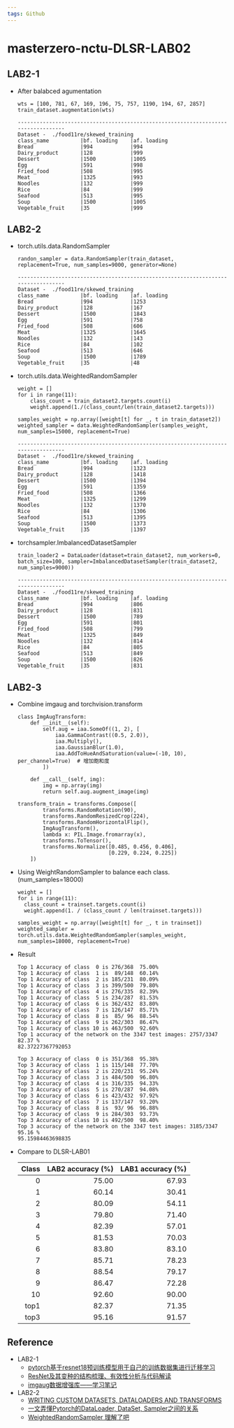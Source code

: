 ```yaml
---
tags: Github
---
```


masterzero-nctu-DLSR-LAB02
===
## LAB2-1
- After balabced agumentation
    ```python=
    wts = [100, 781, 67, 169, 196, 75, 757, 1190, 194, 67, 2857]
    train_dataset.augmentation(wts)
    ```
    ```
    ----------------------------------------------------------------------------------
    Dataset -  ./food11re/skewed_training
    class_name          |bf. loading    |af. loading    
    Bread               |994            |994            
    Dairy_product       |128            |999            
    Dessert             |1500           |1005           
    Egg                 |591            |998            
    Fried_food          |508            |995            
    Meat                |1325           |993            
    Noodles             |132            |999            
    Rice                |84             |999            
    Seafood             |513            |995            
    Soup                |1500           |1005           
    Vegetable_fruit     |35             |999  
    ```
## LAB2-2
- torch.utils.data.RandomSampler
  ```python=
  randon_sampler = data.RandomSampler(train_dataset, replacement=True, num_samples=9000, generator=None)
  ```
  ```
  ----------------------------------------------------------------------------------
  Dataset -  ./food11re/skewed_training
  class_name          |bf. loading    |af. loading    
  Bread               |994            |1253           
  Dairy_product       |128            |167            
  Dessert             |1500           |1843           
  Egg                 |591            |758            
  Fried_food          |508            |606            
  Meat                |1325           |1645           
  Noodles             |132            |143            
  Rice                |84             |102            
  Seafood             |513            |646            
  Soup                |1500           |1789           
  Vegetable_fruit     |35             |48             
  ```
- torch.utils.data.WeightedRandomSampler
  ```python=
  weight = []
  for i in range(11):
      class_count = train_dataset2.targets.count(i)
      weight.append(1./(class_count/len(train_dataset2.targets)))

  samples_weight = np.array([weight[t] for _, t in train_dataset2])
  weighted_sampler = data.WeightedRandomSampler(samples_weight, num_samples=15000, replacement=True)
  ```
  ```
  ----------------------------------------------------------------------------------
  Dataset -  ./food11re/skewed_training
  class_name          |bf. loading    |af. loading    
  Bread               |994            |1323           
  Dairy_product       |128            |1418           
  Dessert             |1500           |1394           
  Egg                 |591            |1359           
  Fried_food          |508            |1366           
  Meat                |1325           |1299           
  Noodles             |132            |1370           
  Rice                |84             |1306           
  Seafood             |513            |1395           
  Soup                |1500           |1373           
  Vegetable_fruit     |35             |1397       
  ```
- torchsampler.ImbalancedDatasetSampler
  ```python=
  train_loader2 = DataLoader(dataset=train_dataset2, num_workers=0, batch_size=100, sampler=ImbalancedDatasetSampler(train_dataset2, num_samples=9000))
  ```
  ```
  ----------------------------------------------------------------------------------
  Dataset -  ./food11re/skewed_training
  class_name          |bf. loading    |af. loading    
  Bread               |994            |806            
  Dairy_product       |128            |831            
  Dessert             |1500           |789            
  Egg                 |591            |801            
  Fried_food          |508            |799            
  Meat                |1325           |849            
  Noodles             |132            |814            
  Rice                |84             |805            
  Seafood             |513            |849            
  Soup                |1500           |826            
  Vegetable_fruit     |35             |831  
  ```
## LAB2-3
- Combine imgaug and torchvision.transform
  ```python=
  class ImgAugTransform:
      def __init__(self):
          self.aug = iaa.SomeOf((1, 2), [
              iaa.GammaContrast((0.5, 2.0)),
              iaa.Multiply(),
              iaa.GaussianBlur(1.0),
              iaa.AddToHueAndSaturation(value=(-10, 10), per_channel=True)  # 增加飽和度
          ])
  
      def __call__(self, img):
          img = np.array(img)
          return self.aug.augment_image(img)
    
  transform_train = transforms.Compose([
          transforms.RandomRotation(90),
          transforms.RandomResizedCrop(224),
          transforms.RandomHorizontalFlip(),
          ImgAugTransform(),
          lambda x: PIL.Image.fromarray(x),
          transforms.ToTensor(),
          transforms.Normalize([0.485, 0.456, 0.406],
                               [0.229, 0.224, 0.225])
      ])
  ```
- Using WeightRandomSampler to balance each class. (num_samples=18000)
  ```python=
  weight = []
  for i in range(11):
    class_count = trainset.targets.count(i)
    weight.append(1. / (class_count / len(trainset.targets)))
    
  samples_weight = np.array([weight[t] for _, t in trainset])
  weighted_sampler = torch.utils.data.WeightedRandomSampler(samples_weight, num_samples=18000, replacement=True)
  ```
- Result
  ```
  Top 1 Accuracy of class  0 is 276/368  75.00%
  Top 1 Accuracy of class  1 is  89/148  60.14%
  Top 1 Accuracy of class  2 is 185/231  80.09%
  Top 1 Accuracy of class  3 is 399/500  79.80%
  Top 1 Accuracy of class  4 is 276/335  82.39%
  Top 1 Accuracy of class  5 is 234/287  81.53%
  Top 1 Accuracy of class  6 is 362/432  83.80%
  Top 1 Accuracy of class  7 is 126/147  85.71%
  Top 1 Accuracy of class  8 is  85/ 96  88.54%
  Top 1 Accuracy of class  9 is 262/303  86.47%
  Top 1 Accuracy of class 10 is 463/500  92.60%
  Top 1 accuracy of the network on the 3347 test images: 2757/3347  82.37 %
  82.37227367792053
  
  Top 3 Accuracy of class  0 is 351/368  95.38%
  Top 3 Accuracy of class  1 is 115/148  77.70%
  Top 3 Accuracy of class  2 is 220/231  95.24%
  Top 3 Accuracy of class  3 is 484/500  96.80%
  Top 3 Accuracy of class  4 is 316/335  94.33%
  Top 3 Accuracy of class  5 is 270/287  94.08%
  Top 3 Accuracy of class  6 is 423/432  97.92%
  Top 3 Accuracy of class  7 is 137/147  93.20%
  Top 3 Accuracy of class  8 is  93/ 96  96.88%
  Top 3 Accuracy of class  9 is 284/303  93.73%
  Top 3 Accuracy of class 10 is 492/500  98.40%
  Top 3 accuracy of the network on the 3347 test images: 3185/3347  95.16 %
  95.15984463698835
  ```
- Compare to DLSR-LAB01


    | Class | LAB2 accuracy (%) | LAB1 accuracy (%) |
    | -----:| -----------------:| -----------------:|
    |     0 |             75.00 |             67.93 |
    |     1 |             60.14 |             30.41 |
    |     2 |             80.09 |             54.11 |
    |     3 |             79.80 |             71.40 |
    |     4 |             82.39 |             57.01 |
    |     5 |             81.53 |             70.03 |
    |     6 |             83.80 |             83.10 |
    |     7 |             85.71 |             78.23 |
    |     8 |             88.54 |             79.17 |
    |     9 |             86.47 |             72.28 |
    |    10 |             92.60 |             90.00 |
    |  top1 |             82.37 |             71.35 |
    |  top3 |             95.16 |             91.57 |

## Reference
- LAB2-1
  - [pytorch基于resnet18预训练模型用于自己的训练数据集进行迁移学习](https://blog.csdn.net/booklijian/article/details/107214762)
  - [ResNet及其变种的结构梳理、有效性分析与代码解读](https://zhuanlan.zhihu.com/p/54289848)
  - [imgaug数据增强库——学习笔记](https://blog.csdn.net/qq_38451119/article/details/82428612)
- LAB2-2
  - [WRITING CUSTOM DATASETS, DATALOADERS AND TRANSFORMS](https://pytorch.org/tutorials/beginner/data_loading_tutorial.html)
  - [一文弄懂Pytorch的DataLoader, DataSet, Sampler之间的关系](https://www.cnblogs.com/marsggbo/p/11308889.html)
  - [WeightedRandomSampler 理解了吧](https://blog.csdn.net/tyfwin/article/details/108435756)